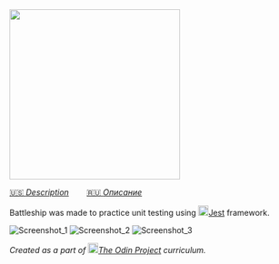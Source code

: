 <img src="https://user-images.githubusercontent.com/68001894/194789743-8ac7edf4-5d40-40cf-bd26-71561ffa730d.png" data-canonical-src="https://user-images.githubusercontent.com/68001894/194789743-8ac7edf4-5d40-40cf-bd26-71561ffa730d.png" width="300"/>

[:us: *Description*](https://github.com/obviouslymilk/battleship/blob/main/README.md)        [:ru: *Описание*](https://github.com/obviouslymilk/battleship/blob/main/README.RU.md)

Battleship was made to practice unit testing using <img src="https://cdn.iconscout.com/icon/free/png-256/jest-3521517-2945020.png" data-canonical-src="https://cdn.iconscout.com/icon/free/png-256/jest-3521517-2945020.png" width="18" height="18"/>[Jest](https://jestjs.io/) framework.

![Screenshot_1](https://user-images.githubusercontent.com/68001894/194789941-bbfd9b71-fac0-4388-8cec-1b58aa6b8689.png)
![Screenshot_2](https://user-images.githubusercontent.com/68001894/194789944-90737307-65d3-4cb1-867d-84ded84bfae2.png)
![Screenshot_3](https://user-images.githubusercontent.com/68001894/194789947-9951bab2-3fc7-4e46-b3e2-8841c414a775.png)


*Created as a part of <img src="https://github.com/TheOdinProject/theodinproject/blob/main/app/assets/images/icons/odin-icon.svg" data-canonical-src="https://github.com/TheOdinProject/theodinproject/blob/main/app/assets/images/icons/odin-icon.svg" width="18" height="18"/>[The Odin Project](https://www.theodinproject.com/dashboard) curriculum.*
